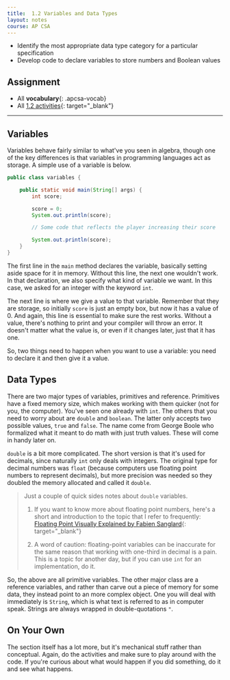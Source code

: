 ```yaml
---
title:  1.2 Variables and Data Types
layout: notes
course: AP CSA
---
```


- Identify the most appropriate data type category for a particular specification
- Develop code to declare variables to store numbers and Boolean values

## Assignment

- All **vocabulary**{: .apcsa-vocab}
- All [1.2 activities](https://runestone.academy/ns/books/published/manvillehighschool_csawesome2_2526/topic-1-2-variables.html){: target="_blank"}

---

## Variables

Variables behave fairly similar to what've you seen in algebra, though one of the key differences is that variables in programming languages act as storage. A simple use of a variable is below.

```java
public class variables {

    public static void main(String[] args) {
        int score;

        score = 0;
        System.out.println(score);

        // Some code that reflects the player increasing their score

        System.out.println(score);
    }
}
```

The first line in the `main` method declares the variable, basically setting aside space for it in memory. Without this line, the next one wouldn't work. In that declaration, we also specify what kind of variable we want. In this case, we asked for an integer with the keyword `int`.

The next line is where we give a value to that variable. Remember that they are storage, so initially `score` is just an empty box, but now it has a value of 0. And again, this line is essential to make sure the rest works. Without a value, there's nothing to print and your compiler will throw an error. It doesn't matter what the value is, or even if it changes later, just that it has one.

So, two things need to happen when you want to use a variable: you need to declare it and then give it a value.

## Data Types

There are two major types of variables, primitives and reference. Primitives have a fixed memory size, which makes working with them quicker (not for you, the computer). You've seen one already with `int`. The others that you need to worry about are `double` and `boolean`. The latter only accepts two possible values, `true` and `false`. The name come from George Boole who formalized what it meant to do math with just truth values. These will come in handy later on.

`double` is a bit more complicated. The short version is that it's used for decimals, since naturally `int` only deals with integers. The original type for decimal numbers was `float` (because computers use floating point numbers to represent decimals), but more precision was needed so they doubled the memory allocated and called it `double`.

> Just a couple of quick sides notes about `double` variables.
> 
> 1. If you want to know more about floating point numbers, here's a short and introduction to the topic that I refer to frequently: [Floating Point Visually Explained by Fabien Sanglard](https://fabiensanglard.net/floating_point_visually_explained/){: target="_blank"}
>
> 2. A word of caution: floating-point variables can be inaccurate for the same reason that working with one-third in decimal is a pain. This is a topic for another day, but if you can use `int` for an implementation, do it.

So, the above are all primitive variables. The other major class are a reference variables, and rather than carve out a piece of memory for some data, they instead point to an more complex object. One you will deal with immediately is `String`, which is what text is referred to as in computer speak. Strings are always wrapped in double-quotations `"`.

## On Your Own

The section itself has a lot more, but it's mechanical stuff rather than conceptual. Again, do the activities and make sure to play around with the code. If you're curious about what would happen if you did something, do it and see what happens.
